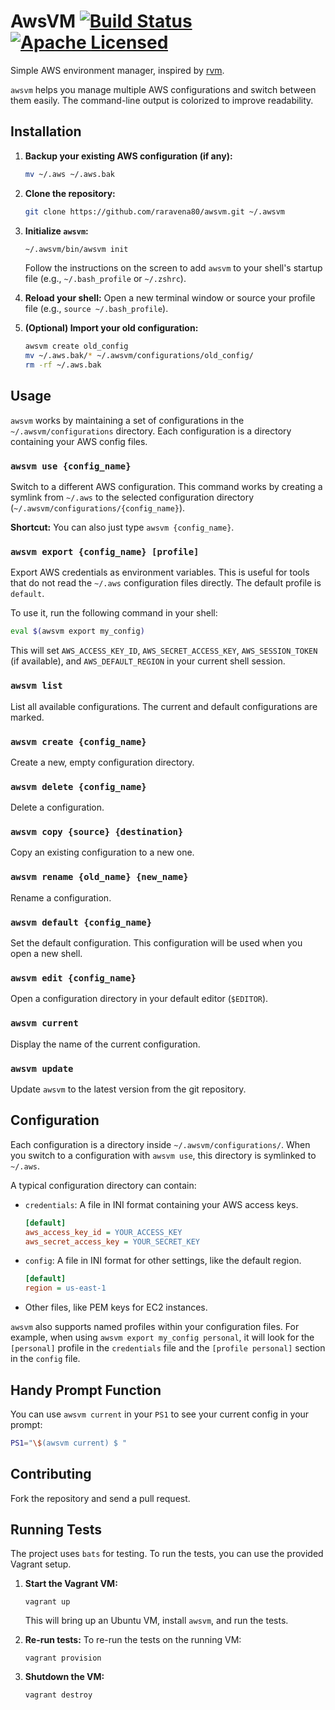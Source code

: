 # AwsVM [![Build Status](https://travis-ci.org/raravena80/awsvm.svg?branch=master)](https://travis-ci.org/raravena80/awsvm) [![Apache Licensed](https://img.shields.io/badge/license-Apache2.0-blue.svg)](https://raw.githubusercontent.com/raravena80/awsvm/master/LICENSE)

Simple AWS environment manager, inspired by [rvm](https://rvm.io/).

`awsvm` helps you manage multiple AWS configurations and switch between them easily. The command-line output is colorized to improve readability.

## Installation

1.  **Backup your existing AWS configuration (if any):**
    ```bash
    mv ~/.aws ~/.aws.bak
    ```

2.  **Clone the repository:**
    ```bash
    git clone https://github.com/raravena80/awsvm.git ~/.awsvm
    ```

3.  **Initialize `awsvm`:**
    ```bash
    ~/.awsvm/bin/awsvm init
    ```
    Follow the instructions on the screen to add `awsvm` to your shell's startup file (e.g., `~/.bash_profile` or `~/.zshrc`).

4.  **Reload your shell:**
    Open a new terminal window or source your profile file (e.g., `source ~/.bash_profile`).

5.  **(Optional) Import your old configuration:**
    ```bash
    awsvm create old_config
    mv ~/.aws.bak/* ~/.awsvm/configurations/old_config/
    rm -rf ~/.aws.bak
    ```

## Usage

`awsvm` works by maintaining a set of configurations in the `~/.awsvm/configurations` directory. Each configuration is a directory containing your AWS config files.

### `awsvm use {config_name}`
Switch to a different AWS configuration. This command works by creating a symlink from `~/.aws` to the selected configuration directory (`~/.awsvm/configurations/{config_name}`).

**Shortcut:** You can also just type `awsvm {config_name}`.

### `awsvm export {config_name} [profile]`
Export AWS credentials as environment variables. This is useful for tools that do not read the `~/.aws` configuration files directly. The default profile is `default`.

To use it, run the following command in your shell:
```bash
eval $(awsvm export my_config)
```
This will set `AWS_ACCESS_KEY_ID`, `AWS_SECRET_ACCESS_KEY`, `AWS_SESSION_TOKEN` (if available), and `AWS_DEFAULT_REGION` in your current shell session.

### `awsvm list`
List all available configurations. The current and default configurations are marked.

### `awsvm create {config_name}`
Create a new, empty configuration directory.

### `awsvm delete {config_name}`
Delete a configuration.

### `awsvm copy {source} {destination}`
Copy an existing configuration to a new one.

### `awsvm rename {old_name} {new_name}`
Rename a configuration.

### `awsvm default {config_name}`
Set the default configuration. This configuration will be used when you open a new shell.

### `awsvm edit {config_name}`
Open a configuration directory in your default editor (`$EDITOR`).

### `awsvm current`
Display the name of the current configuration.

### `awsvm update`
Update `awsvm` to the latest version from the git repository.

## Configuration
Each configuration is a directory inside `~/.awsvm/configurations/`. When you switch to a configuration with `awsvm use`, this directory is symlinked to `~/.aws`.

A typical configuration directory can contain:
*   `credentials`: A file in INI format containing your AWS access keys.
    ```ini
    [default]
    aws_access_key_id = YOUR_ACCESS_KEY
    aws_secret_access_key = YOUR_SECRET_KEY
    ```
*   `config`: A file in INI format for other settings, like the default region.
    ```ini
    [default]
    region = us-east-1
    ```
*   Other files, like PEM keys for EC2 instances.

`awsvm` also supports named profiles within your configuration files. For example, when using `awsvm export my_config personal`, it will look for the `[personal]` profile in the `credentials` file and the `[profile personal]` section in the `config` file.

## Handy Prompt Function
You can use `awsvm current` in your `PS1` to see your current config in your prompt:
```bash
PS1="\$(awsvm current) $ "
```

## Contributing

Fork the repository and send a pull request.

## Running Tests

The project uses `bats` for testing. To run the tests, you can use the provided Vagrant setup.

1.  **Start the Vagrant VM:**
    ```shell
    vagrant up
    ```
    This will bring up an Ubuntu VM, install `awsvm`, and run the tests.

2.  **Re-run tests:**
    To re-run the tests on the running VM:
    ```shell
    vagrant provision
    ```

3.  **Shutdown the VM:**
    ```shell
    vagrant destroy
    ```
